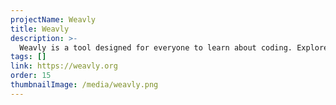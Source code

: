 ```yaml
---
projectName: Weavly
title: Weavly
description: >-
  Weavly is a tool designed for everyone to learn about coding. Explore activities and discover new ways to turn your ideas into reality and share your creations with others.
tags: []
link: https://weavly.org
order: 15
thumbnailImage: /media/weavly.png
---
```


